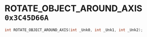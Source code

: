 # ROTATE_OBJECT_AROUND_AXIS `0x3C45D66A`

```cpp
int ROTATE_OBJECT_AROUND_AXIS(int _Unk0, int _Unk1, int _Unk2);
```